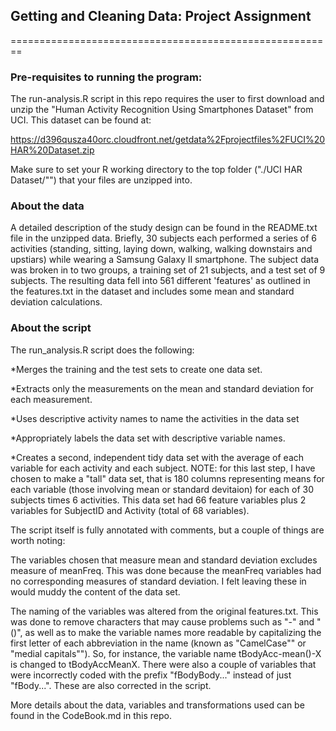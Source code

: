 ## Getting and Cleaning Data: Project Assignment
========================================================
### Pre-requisites to running the program:

The run-analysis.R script in this repo requires the user to first download and unzip the "Human Activity Recognition Using Smartphones Dataset" from UCI.  This dataset can be found at:

https://d396qusza40orc.cloudfront.net/getdata%2Fprojectfiles%2FUCI%20HAR%20Dataset.zip 

Make sure to set your R working directory to the top folder ("./UCI HAR Dataset/"") that your files are unzipped into.

### About the data

A detailed description of the study design can be found in the README.txt file in the unzipped data.  Briefly, 30 subjects each performed a series of 6 activities (standing, sitting, laying down, walking, walking downstairs and upstiars) while wearing a Samsung Galaxy II smartphone.  The subject data was broken in to two groups, a training set of 21 subjects, and a test set of 9 subjects.  The resulting data fell into 561 different 'features' as outlined in the features.txt in the dataset and includes some mean and standard deviation calculations.

### About the script

The run_analysis.R script does the following:

*Merges the training and the test sets to create one data set.

*Extracts only the measurements on the mean and standard deviation for each measurement.

*Uses descriptive activity names to name the activities in the data set

*Appropriately labels the data set with descriptive variable names. 

*Creates a second, independent tidy data set with the average of each variable for each activity and each subject. NOTE: for this last step, I have chosen to make a "tall" data set, that is 180 columns representing means for each variable (those involving mean or standard devitaion) for each of 30 subjects times 6 activities. This data set had 66 feature variables plus 2 variables for SubjectID and Activity (total of 68 variables).

The script itself is fully annotated with comments, but a couple of things are worth noting:

The variables chosen that measure mean and standard deviation excludes measure of meanFreq.  This was done because the meanFreq variables had no corresponding measures of standard deviation.  I felt leaving these in would muddy the content of the data set.

The naming of the variables was altered from the original features.txt.  This was done to remove characters that may cause problems such as "-" and "()", as well as to make the variable names more readable by capitalizing the first letter of each abbreviation in the name (known as "CamelCase"" or "medial capitals"").  So, for instance, the variable name tBodyAcc-mean()-X is changed to tBodyAccMeanX.  There were also a couple of variables that were incorrectly coded with the prefix "fBodyBody..." instead of just "fBody...".  These are also corrected in the script.

More details about the data, variables and transformations used can be found in the CodeBook.md in this repo.





